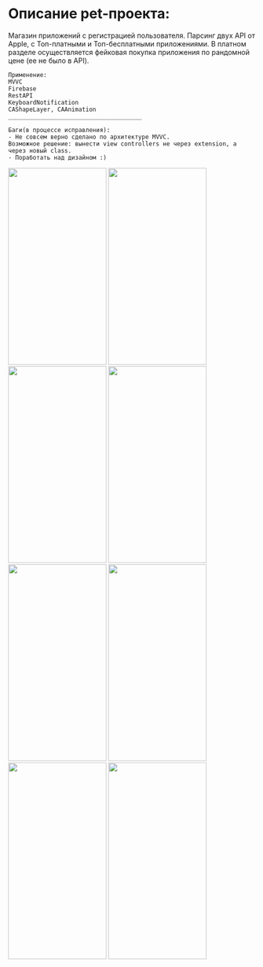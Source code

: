# Описание pet-проекта:

Магазин приложений с регистрацией пользователя. Парсинг двух API от Apple, с Топ-платными и Топ-бесплатными приложениями. 
В платном разделе осуществляется фейковая покупка приложения по рандомной цене (ее не было в API).

```
Применение:
MVVC
Firebase
RestAPI
KeyboardNotification
CAShapeLayer, CAAnimation
______________________________________

Баги(в процессе исправления):
- Не совсем верно сделано по архитектуре MVVC.
Возможное решение: вынести view controllers не через extension, а через новый class.
- Поработать над дизайном :)

```


<img src="https://user-images.githubusercontent.com/76910221/148379271-e67b5e0a-951c-458d-9ef3-a7f1eb013807.png" width="200" height="400" />
<img src="https://user-images.githubusercontent.com/76910221/148379316-8b44af9d-7c1d-4233-a50e-fba70cd821bd.png" width="200" height="400" />
<img src="https://user-images.githubusercontent.com/76910221/148379359-165187ff-1e12-4b9c-931c-7fef68840923.png" width="200" height="400" />
<img src="https://user-images.githubusercontent.com/76910221/148379539-20b6cada-9b13-41ff-a622-0c8539146214.png" width="200" height="400" />
<img src="https://user-images.githubusercontent.com/76910221/148379410-f3a506d6-56a0-4d2a-87bd-f2da912b4e5b.png" width="200" height="400" />
<img src="https://user-images.githubusercontent.com/76910221/148379422-72a4a104-0416-4e38-85c1-1d85ddfddc06.png" width="200" height="400" />
<img src="https://user-images.githubusercontent.com/76910221/148379424-f4a61365-1949-4ebf-b373-4df3dec4683a.png" width="200" height="400" />
<img src="https://user-images.githubusercontent.com/76910221/148379429-461e7acb-fa1c-4908-9773-57aec49e9318.png" width="200" height="400" />



